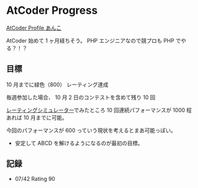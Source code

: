 # AtCoder Progress

[AtCoder Profile あんこ](https://atcoder.jp/users/anchos)

AtCoder 始めて 1 ヶ月経ちそう。
PHP エンジニアなので競プロも PHP でやる？！？

## 目標

10 月までに緑色（800） レーティング達成

毎週参加した場合、 10 月 2 日のコンテストを含めて残り 10 回

[レーティングシミュレーター](https://atcoderratingsimulator.herokuapp.com/)でみたところ 10 回連続パフォーマンスが 1000 程あれば 10 月までに可能。

今回のパフォーマンスが 600 っていう現状を考えるとまあ可能っぽい。

- 安定して ABCD を解けるようになるのが最初の目標。

## 記録

- 07/42 Rating 90
